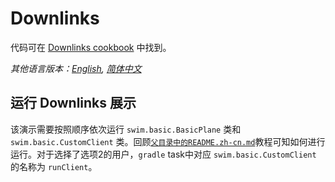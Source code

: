 # Downlinks

代码可在 [Downlinks cookbook](https://swim.dev/tutorials/downlinks/) 中找到。

*其他语言版本：[English](README.md), [简体中文](README.zh-cn.md)*

## 运行 Downlinks 展示

该演示需要按照顺序依次运行 `swim.basic.BasicPlane` 类和 `swim.basic.CustomClient` 类。回顾[`父目录中的README.zh-cn.md`](../README.zh-cn.md)教程可知如何进行运行。对于选择了选项2的用户，`gradle` task中对应 `swim.basic.CustomClient` 的名称为 `runClient`。